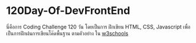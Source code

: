 # 120Day-Of-DevFrontEnd

นี่คือการ Coding Challenge 120 วัน
โดยเป็นการ ฝึกเขียน HTML, CSS, Javascript 
เพื่อเป็นการฝึกฝนการเขียนโค๊ดพื้นฐาน ตามคัวอย่าง ใน 
[w3schools](https://www.w3schools.com/)
